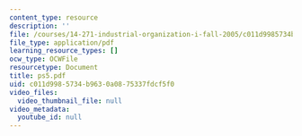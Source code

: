 ```yaml
---
content_type: resource
description: ''
file: /courses/14-271-industrial-organization-i-fall-2005/c011d9985734b9630a0875337fdcf5f0_ps5.pdf
file_type: application/pdf
learning_resource_types: []
ocw_type: OCWFile
resourcetype: Document
title: ps5.pdf
uid: c011d998-5734-b963-0a08-75337fdcf5f0
video_files:
  video_thumbnail_file: null
video_metadata:
  youtube_id: null
---
```

